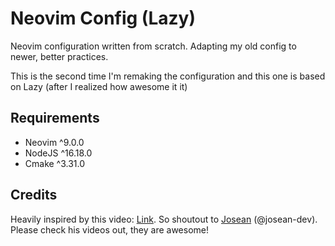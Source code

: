 # Neovim Config (Lazy)

Neovim configuration written from scratch. 
Adapting my old config to newer, better practices.

This is the second time I'm remaking the configuration and this one is based on Lazy (after I realized how awesome it it)

## Requirements

- Neovim ^9.0.0
- NodeJS ^16.18.0
- Cmake ^3.31.0

## Credits

Heavily inspired by this video: [Link](https://youtu.be/vdn_pKJUda8). 
So shoutout to [Josean](https://www.youtube.com/@joseanmartinez) (@josean-dev). 
Please check his videos out, they are awesome!
